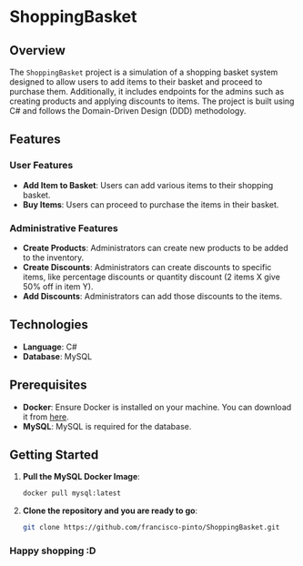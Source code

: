 # ShoppingBasket

## Overview
The `ShoppingBasket` project is a simulation of a shopping basket system designed to allow users to add items to their basket and proceed to purchase them. Additionally, it includes endpoints for the admins such as creating products and applying discounts to items. The project is built using C# and follows the Domain-Driven Design (DDD) methodology.

## Features
### User Features
- **Add Item to Basket**: Users can add various items to their shopping basket.
- **Buy Items**: Users can proceed to purchase the items in their basket.

### Administrative Features
- **Create Products**: Administrators can create new products to be added to the inventory.
- **Create Discounts**: Administrators can create discounts to specific items, like percentage discounts or quantity discount (2 items X give 50% off in item Y).
- **Add Discounts**: Administrators can add those discounts to the items.

## Technologies
- **Language**: C#
- **Database**: MySQL

## Prerequisites
- **Docker**: Ensure Docker is installed on your machine. You can download it from [here](https://www.docker.com/product<s/docker-desktop).
- **MySQL**: MySQL is required for the database.

## Getting Started

1. **Pull the MySQL Docker Image**:
   ```sh
   docker pull mysql:latest

2. **Clone the repository and you are ready to go**:
    ```sh
    git clone https://github.com/francisco-pinto/ShoppingBasket.git

### Happy shopping :D
